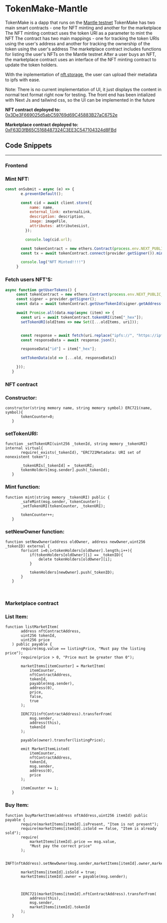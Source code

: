# <b>TokenMake-Mantle</b>
TokenMake is a dapp that runs on the [Mantle testnet](https://www.mantle.xyz/)
TokenMake has two main smart contracts - one for NFT minting and another for the marketplace
The NFT minting contract uses the token URI as a parameter to mint the NFT
The contract has two main mappings - one for tracking the token URIs using the user's address and another for tracking the ownership of the token using the user's address
The marketplace contract includes functions for listing the user's NFTs on the Mantle testnet
After a user buys an NFT, the marketplace contract uses an interface of the NFT minting contract to update the token holders.

With the inplementation of [nft.storage](https://nft.storage/), the user can upload their metadata to ipfs with ease.

Note: There is no current implementation of UI, it just displays the content in normal text format right now for testing. The front end has been intialized with Next Js and tailwind css, so the UI can be implemented in the future

<b>NFT contract deployed to: </b> [0x3De3F669025d5abC59769d69C45883B27aC6752e](https://explorer.testnet.mantle.xyz/address/0x3De3F669025d5abC59769d69C45883B27aC6752e)

<b>Marketplace contract deployed to: </b> [0xF63D3fB65C5168487324C3EE3C547104324d8FBd](https://explorer.testnet.mantle.xyz/address/0xF63D3fB65C5168487324C3EE3C547104324d8FBd)
## <b>Code Snippets</b>
<hr />

### <b>Frontend</b>

### Mint NFT: 

 ```javascript
 const onSubmit = async (e) => {
        e.preventDefault();

        const cid = await client.store({
            name: name,
            external_link: externalLink,
            description: description,
            image: imageFile,
            attributes: attributesList,
          });

          console.log(cid.url);

        const tokenContract = new ethers.Contract(process.env.NEXT_PUBLIC_CADDRESS, abi, provider);
        const tx = await tokenContract.connect(provider.getSigner()).mint(cid.url);

        console.log("NFT Minted!!!!")
      }
``` 

### Fetch users NFT'S:

 ```javascript
 async function getUserTokens() {
      const tokenContract = new ethers.Contract(process.env.NEXT_PUBLIC_CADDRESS, abi, provider);
      const signer = provider.getSigner();
      const data = await tokenContract.getUserTokenId(signer.getAddress());

      await Promise.all(data.map(async (item) => {
        const uri = await tokenContract.tokenURI(item["_hex"]);
        setTokenURI(oldItems => new Set([...oldItems, uri]));


        const response = await fetch(uri.replace("ipfs://", "https://ipfs.io/ipfs/"));
        const responseData = await response.json();

        responseData["id"] = item["_hex"];

        setTokenData(old => [...old, responseData])

      }));
    }
``` 

### <b>NFT contract</b>

### Constructor: 

 ```solidity 
constructor(string memory name, string memory symbol) ERC721(name, symbol){
        tokenCounter=0;
    }
``` 

### setTokenURI: 

 ```solidity 
function _setTokenURI(uint256 _tokenId, string memory _tokenURI) internal virtual{
        require(_exists(_tokenId), "ERC721Metadata: URI set of nonexistent token");

        _tokenURIs[_tokenId] = _tokenURI;
        tokenHolders[msg.sender].push(_tokenId);
    }
``` 

### Mint function: 

 ```solidity 
 function mint(string memory _tokenURI) public {
        _safeMint(msg.sender, tokenCounter);
        _setTokenURI(tokenCounter, _tokenURI);

        tokenCounter++;
    }
``` 

### setNewOwner function: 

 ```solidity 
 function setNewOwner(address oldOwner, address newOwner,uint256 _tokenID) external {
        for(uint i=0;i<tokenHolders[oldOwner].length;i++){
            if(tokenHolders[oldOwner][i] == _tokenID){
                delete tokenHolders[oldOwner][i];
            }

            tokenHolders[newOwner].push(_tokenID);
        }
    }
``` 
<br />

### <b>Marketplace contract</b>

### List Item: 

 ```solidity 
 function listMarketItem(
        address nftContractAddress,
        uint256 tokenId,
        uint256 price
    ) public payable {
        require(msg.value == listingPrice, "Must pay the listing price");
        require(price > 0, "Price must be greater than 0");

        marketItems[itemCounter] = MarketItem(
            itemCounter,
            nftContractAddress,
            tokenId,
            payable(msg.sender),
            address(0),
            price,
            false,
            true
        );

        IERC721(nftContractAddress).transferFrom(
            msg.sender,
            address(this),
            tokenId
        );

        payable(owner).transfer(listingPrice);

        emit MarketItemListed(
            itemCounter,
            nftContractAddress,
            tokenId,
            msg.sender,
            address(0),
            price
        );

        itemCounter += 1;
    }
``` 

### Buy Item: 

 ```solidity 
 function buyMarketItem(address nftAddress,uint256 itemId) public payable {
        require(marketItems[itemId].isPresent, "Item is not present");
        require(marketItems[itemId].isSold == false, "Item is already sold");
        require(
            marketItems[itemId].price == msg.value,
            "Must pay the correct price"
        );

        INFT(nftAddress).setNewOwner(msg.sender,marketItems[itemId].owner,marketItems[itemId].tokenId);

        marketItems[itemId].isSold = true;
        marketItems[itemId].owner = payable(msg.sender);



        IERC721(marketItems[itemId].nftContractAddress).transferFrom(
            address(this),
            msg.sender,
            marketItems[itemId].tokenId
        );
    }
```